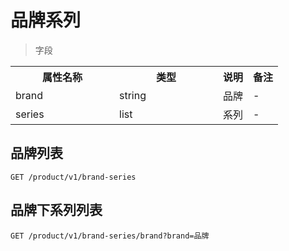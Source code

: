 # 品牌系列

> 字段

<table>
    <tr>
        <th style="width:150px;">属性名称</th>
        <th style="width:150px;">类型</th>
        <th>说明</th>
        <th>备注</th>
    </tr>
    <tr>
        <td>brand</td>
        <td>string</td>
        <td>品牌</td>
        <td>-</td>
    </tr>    
    <tr>
        <td>series</td>
        <td>list</td>
        <td>系列</td>
        <td>-</td>
    </tr>     
</table>

## 品牌列表

```
GET /product/v1/brand-series
```

## 品牌下系列列表

```
GET /product/v1/brand-series/brand?brand=品牌
```